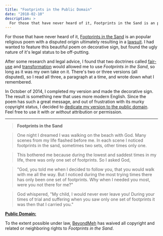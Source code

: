```yaml
---
title: "Footprints in the Public Domain"
date: "2018-02-10"
description: >
  For those that have never heard of it, Footprints in the Sand is an popular religious poem with a disputed origin ultimately resulting in a lawsuit
---
```


For those that have never heard of it, [Footprints in the Sand](https://en.wikipedia.org/wiki/Footprints_%28poem%29) is an popular religious poem with a disputed origin ultimately resulting in a [lawsuit](http://www.washingtonpost.com/wp-dyn/content/article/2008/05/31/AR2008053101998.html). I had wanted to feature this beautiful poem on decorative sign, but found the ugly nature of it's legal status to be off-putting.

After some research and legal advice, I found that two doctrines called [fair-use](https://en.wikipedia.org/wiki/Fair_use) and [transformation](https://en.wikipedia.org/wiki/Transformation_%28law%29) would allowed me to use *Footprints in the Sand*, so long as it was my own take on it. There's two or three versions (all disputed), so I read all three, a paragraph at a time, and wrote down what I remembered.

In October of 2014, I completed my version and made the decorative sign. The result is something new that uses more modern English. Since the poem has such a great message, and out of frustration with its murky copyright status, I decided to [dedicate my version to the public domain](https://creativecommons.org/publicdomain/zero/1.0/). Feel free to use it with *or without* attribution or permission.

---

> **Footprints in the Sand**

> One night I dreamed I was walking on the beach with God. Many scenes from my life flashed before me. In each scene I noticed footprints in the sand, sometimes two sets, other times only one.

> This bothered me because during the lowest and saddest times in my life, there was only one set of footprints. So I asked God,

> "God, you told me when I decided to follow you, that you would walk with me all the way. But I noticed during the most trying times there has only been one set of footprints. Why when I needed you most, were you not there for me?"

> God whispered, "My child, I would never ever leave you! During your times of trial and suffering when you saw only one set of footprints it was then that I carried you."

<p xmlns:dct="http://purl.org/dc/terms/">
  <a rel="license" href="http://creativecommons.org/publicdomain/zero/1.0/">
    <strong>Public Domain:</strong>
  </a>

  To the extent possible under law,
  <a rel="dct:publisher" href="https://beyondmeh.com"><span property="dct:title">BeyondMeh</span></a>
  has waived all copyright and related or neighboring rights to
  <em><span property="dct:title">Footprints in the Sand</span></em>.
</p>

